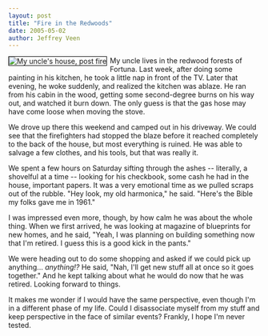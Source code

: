 ```yaml
---
layout: post
title: "Fire in the Redwoods"
date: 2005-05-02
author: Jeffrey Veen
---
```

<a href="http://flickr.com/photos/veen/12028347/"><img src="http://photos11.flickr.com/12028347_261d3a22c8_m.jpg" alt="My uncle's house, post fire" style="border: 1px solid black; float: left; margin-right: 6px;" /></a>

My uncle lives in the redwood forests of Fortuna. Last week, after doing some painting in his kitchen, he took a little nap in front of the TV. Later that evening, he woke suddenly, and realized the kitchen was ablaze. He ran from his cabin in the wood, getting some second-degree burns on his way out, and watched it burn down. The only guess is that the gas hose may have come loose when moving the stove.

We drove up there this weekend and camped out in his driveway. We could see that the firefighters had stopped the blaze before it reached completely to the back of the house, but most everything is ruined. He was able to salvage a few clothes, and his tools, but that was really it.

We spent a few hours on Saturday sifting through the ashes -- literally, a shovelful at a time -- looking for his checkbook, some cash he had in the house, important papers. It was a very emotional time as we pulled scraps out of the rubble. "Hey look, my old harmonica," he said. "Here's the Bible my folks gave me in 1961."

I was impressed even more, though, by how calm he was about the whole thing. When we first arrived, he was looking at magazine of blueprints for new homes, and he said, "Yeah, I was planning on building something now that I'm retired. I guess this is a good kick in the pants."

We were heading out to do some shopping and asked if we could pick up anything... <em>anything!?</em> He said, "Nah, I'll get new stuff all at once so it goes together." And he kept talking about what he would do now that he was retired. Looking forward to things.

It makes me wonder if I would have the same perspective, even though I'm in a different phase of my life. Could I disassociate myself from my stuff and keep perspective in the face of similar events?  Frankly, I hope I'm never tested.
